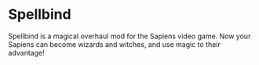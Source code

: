 # Spellbind
Spellbind is a magical overhaul mod for the Sapiens video game. Now your Sapiens can become wizards and witches, and use magic to their advantage!
